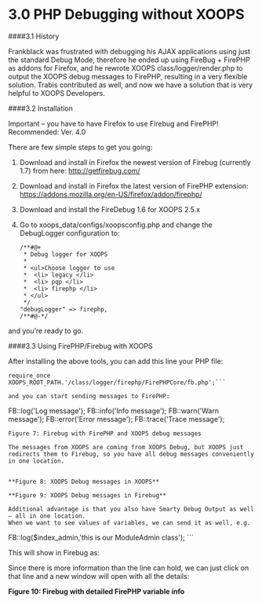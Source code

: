 # 3.0 PHP Debugging without XOOPS

####3.1 	History

Frankblack was frustrated with debugging his AJAX applications using just the standard Debug Mode, therefore he ended up using FireBug + FirePHP as addons for Firefox, and he rewrote XOOPS class/logger/render.php to output the XOOPS debug messages to FirePHP, resulting in a very flexible solution. Trabis contributed as well, and now we have a solution that is very helpful to XOOPS Developers.

####3.2 	Installation

Important – you have to have Firefox to use Firebug and FirePHP! Recommended: Ver. 4.0

There are few simple steps to get you going:

1. Download and install in Firefox the newest version of Firebug (currently 1.7) from here: http://getfirebug.com/
2. Download and install in Firefox the latest version of FirePHP extension: 
https://addons.mozilla.org/en-US/firefox/addon/firephp/
3.	Download and install the FireDebug 1.6 for XOOPS 2.5.x
4.	Go to xoops_data/configs/xoopsconfig.php and change the DebugLogger configuration to:


        /**#@+
         * Debug logger for XOOPS
         *
         * <ul>Choose logger to use
         *  <li> legacy </li>
         *  <li> pqp </li>
         *  <li> firephp </li>
         * </ul>
         */
        "debugLogger" => firephp,
        /**#@-*/
and you’re ready to go.

####3.3 	Using FirePHP/Firebug with XOOPS

After installing the above tools, you can add this line your PHP file:

```
require_once XOOPS_ROOT_PATH.'/class/logger/firephp/FirePHPCore/fb.php';```

and you can start sending messages to FirePHP:
```
FB::log('Log message');
FB::info('Info message');
FB::warn('Warn message');
FB::error('Error message');
FB::trace('Trace message');
```
Figure 7: Firebug with FirePHP and XOOPS debug messages

The messages from XOOPS are coming from XOOPS Debug, but XOOPS just redirects them to Firebug, so you have all debug messages conveniently in one location. 

   
**Figure 8: XOOPS Debug messages in XOOPS**

**Figure 9: XOOPS Debug messages in Firebug**

Additional advantage is that you also have Smarty Debug Output as well – all in one location.
When we want to see values of variables, we can send it as well, e.g.

```
FB::log($index_admin,'this is our ModuleAdmin class'); ```


This will show in Firebug as:

 

Since there is more information than the line can hold, we can just click on that line and a new window will open with all the details:
 
**Figure 10: Firebug with detailed FirePHP variable info**
